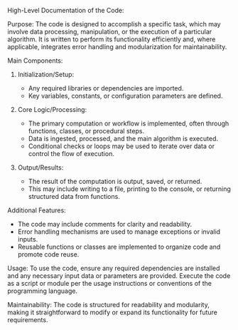 High-Level Documentation of the Code:

Purpose:
The code is designed to accomplish a specific task, which may involve data processing, manipulation, or the execution of a particular algorithm. It is written to perform its functionality efficiently and, where applicable, integrates error handling and modularization for maintainability.

Main Components:

1. Initialization/Setup:
   - Any required libraries or dependencies are imported.
   - Key variables, constants, or configuration parameters are defined.

2. Core Logic/Processing:
   - The primary computation or workflow is implemented, often through functions, classes, or procedural steps.
   - Data is ingested, processed, and the main algorithm is executed.
   - Conditional checks or loops may be used to iterate over data or control the flow of execution.

3. Output/Results:
   - The result of the computation is output, saved, or returned.
   - This may include writing to a file, printing to the console, or returning structured data from functions.

Additional Features:
- The code may include comments for clarity and readability.
- Error handling mechanisms are used to manage exceptions or invalid inputs.
- Reusable functions or classes are implemented to organize code and promote code reuse.

Usage:
To use the code, ensure any required dependencies are installed and any necessary input data or parameters are provided. Execute the code as a script or module per the usage instructions or conventions of the programming language.

Maintainability:
The code is structured for readability and modularity, making it straightforward to modify or expand its functionality for future requirements.